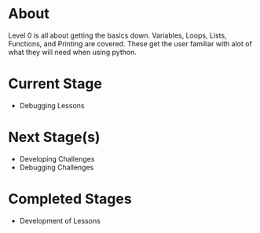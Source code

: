 About
=====

Level 0 is all about getting the basics down. Variables, Loops, Lists, Functions, and Printing are covered. These get the user familiar with alot of what they will need when using python.

Current Stage
=============

 - Debugging Lessons

Next Stage(s)
=============

 - Developing Challenges
 - Debugging Challenges

Completed Stages
================

 - Development of Lessons
